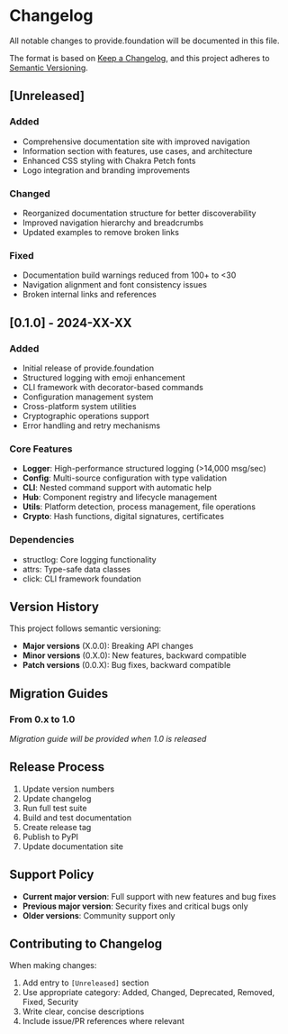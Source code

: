 # Changelog

All notable changes to provide.foundation will be documented in this file.

The format is based on [Keep a Changelog](https://keepachangelog.com/en/1.0.0/),
and this project adheres to [Semantic Versioning](https://semver.org/spec/v2.0.0.html).

## [Unreleased]

### Added
- Comprehensive documentation site with improved navigation
- Information section with features, use cases, and architecture
- Enhanced CSS styling with Chakra Petch fonts
- Logo integration and branding improvements

### Changed
- Reorganized documentation structure for better discoverability
- Improved navigation hierarchy and breadcrumbs
- Updated examples to remove broken links

### Fixed
- Documentation build warnings reduced from 100+ to <30
- Navigation alignment and font consistency issues
- Broken internal links and references

## [0.1.0] - 2024-XX-XX

### Added
- Initial release of provide.foundation
- Structured logging with emoji enhancement
- CLI framework with decorator-based commands
- Configuration management system
- Cross-platform system utilities
- Cryptographic operations support
- Error handling and retry mechanisms

### Core Features
- **Logger**: High-performance structured logging (>14,000 msg/sec)
- **Config**: Multi-source configuration with type validation
- **CLI**: Nested command support with automatic help
- **Hub**: Component registry and lifecycle management
- **Utils**: Platform detection, process management, file operations
- **Crypto**: Hash functions, digital signatures, certificates

### Dependencies
- structlog: Core logging functionality
- attrs: Type-safe data classes
- click: CLI framework foundation

## Version History

This project follows semantic versioning:
- **Major versions** (X.0.0): Breaking API changes
- **Minor versions** (0.X.0): New features, backward compatible
- **Patch versions** (0.0.X): Bug fixes, backward compatible

## Migration Guides

### From 0.x to 1.0
*Migration guide will be provided when 1.0 is released*

## Release Process

1. Update version numbers
2. Update changelog
3. Run full test suite
4. Build and test documentation  
5. Create release tag
6. Publish to PyPI
7. Update documentation site

## Support Policy

- **Current major version**: Full support with new features and bug fixes
- **Previous major version**: Security fixes and critical bugs only
- **Older versions**: Community support only

## Contributing to Changelog

When making changes:
1. Add entry to `[Unreleased]` section
2. Use appropriate category: Added, Changed, Deprecated, Removed, Fixed, Security
3. Write clear, concise descriptions
4. Include issue/PR references where relevant